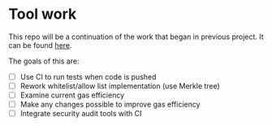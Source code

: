 # Tool work

This repo will be a continuation of the work that began in previous project. 
It can be found [here](https://github.com/burke-md/tool-nft).

The goals of this are:

- [ ] Use CI to run tests when code is pushed
- [ ] Rework whitelist/allow list implementation (use Merkle tree)
- [ ] Examine current gas efficiency 
- [ ] Make any changes possible to improve gas efficiency
- [ ] Integrate security audit tools with CI
